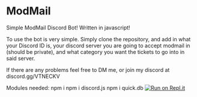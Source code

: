# ModMail
Simple ModMail Discord Bot! Written in javascript!

To use the bot is very simple. Simply clone the repository, and add in what your Discord ID is, your discord server you are going to accept modmail in (should be private), and what category you want the tickets to go into in said server.

If there are any problems feel free to DM me, or join my discord at discord.gg/VTNECKV


Modules needed:
npm i
npm i discord.js
npm i quick.db
[![Run on Repl.it](https://repl.it/badge/github/daantje1/ModMail)](https://repl.it/github/daantje1/ModMail)